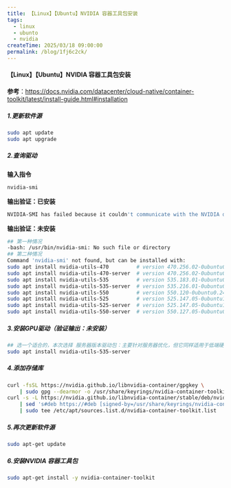 ```yaml
---
title: 【Linux】【Ubuntu】NVIDIA 容器工具包安装
tags:
  - linux
  - ubunto
  - nvidia
createTime: 2025/03/18 09:00:00
permalink: /blog/1fj6c2ck/
---
```


#### 【Linux】【Ubuntu】NVIDIA 容器工具包安装

**参考**：https://docs.nvidia.com/datacenter/cloud-native/container-toolkit/latest/install-guide.html#installation

##### 1.更新软件源

```bash
sudo apt update
sudo apt upgrade
```

##### 2.查询驱动

**输入指令**

```bash
nvidia-smi
```

**输出验证：已安装**

```bash
NVIDIA-SMI has failed because it couldn't communicate with the NVIDIA driver. Make sure that the latest NVIDIA driver is installed and running.
```

**输出验证：未安装**

```bash
## 第一种情况
-bash: /usr/bin/nvidia-smi: No such file or directory
## 第二种情况
Command 'nvidia-smi' not found, but can be installed with:
sudo apt install nvidia-utils-470         # version 470.256.02-0ubuntu0.24.04.1, or
sudo apt install nvidia-utils-470-server  # version 470.256.02-0ubuntu0.24.04.1
sudo apt install nvidia-utils-535         # version 535.183.01-0ubuntu0.24.04.1
sudo apt install nvidia-utils-535-server  # version 535.216.01-0ubuntu0.24.04.1
sudo apt install nvidia-utils-550         # version 550.120-0ubuntu0.24.04.1
sudo apt install nvidia-utils-525         # version 525.147.05-0ubuntu1
sudo apt install nvidia-utils-525-server  # version 525.147.05-0ubuntu1
sudo apt install nvidia-utils-550-server  # version 550.127.05-0ubuntu0.24.04.1
```

##### 3.安装GPU驱动（验证输出：未安装）

```bash
## 选一个适合的，本次选择 服务器版本驱动包：主要针对服务器优化，但它同样适用于低端硬件，只是没有桌面驱动中的那些渲染功能。只要你的应用场景主要关注计算性能而非图形加速
sudo apt install nvidia-utils-535-server
```

##### 4.添加存储库

```bash
curl -fsSL https://nvidia.github.io/libnvidia-container/gpgkey \
    | sudo gpg --dearmor -o /usr/share/keyrings/nvidia-container-toolkit-keyring.gpg
curl -s -L https://nvidia.github.io/libnvidia-container/stable/deb/nvidia-container-toolkit.list \
    | sed 's#deb https://#deb [signed-by=/usr/share/keyrings/nvidia-container-toolkit-keyring.gpg] https://#g' \
    | sudo tee /etc/apt/sources.list.d/nvidia-container-toolkit.list
```

##### 5.再次更新软件源

```bash
sudo apt-get update
```

##### 6.安装NVIDIA 容器工具包

```bash
sudo apt-get install -y nvidia-container-toolkit
```
